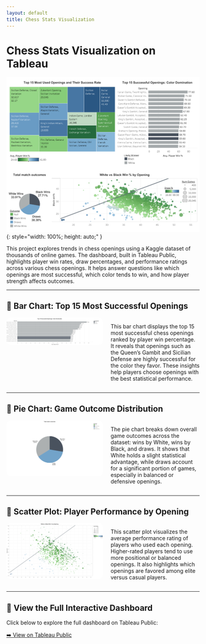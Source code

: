 ```yaml
---
layout: default
title: Chess Stats Visualization
---
```


# Chess Stats Visualization on Tableau

<!-- Full dashboard preview image -->
![Full Dashboard](../assets/img/Dashboard.png){: style="width: 100%; height: auto;" }

This project explores trends in chess openings using a Kaggle dataset of thousands of online games. The dashboard, built in Tableau Public, highlights player win rates, draw percentages, and performance ratings across various chess openings. It helps answer questions like which openings are most successful, which color tends to win, and how player strength affects outcomes.

---

## 🔹 Bar Chart: Top 15 Most Successful Openings

<div style="display: flex; gap: 20px; align-items: flex-start;">
  <img src="../assets/img/Bar.png" style="width: 50%; border-radius: 10px;" alt="Top Openings Bar Chart">
  <p style="width: 50%;">
    This bar chart displays the top 15 most successful chess openings ranked by player win percentage. It reveals that openings such as the Queen’s Gambit and Sicilian Defense are highly successful for the color they favor. These insights help players choose openings with the best statistical performance.
  </p>
</div>

---

## 🔹 Pie Chart: Game Outcome Distribution

<div style="display: flex; gap: 20px; align-items: flex-start;">
  <img src="../assets/img/Pie.png" style="width: 50%; border-radius: 10px;" alt="Pie Chart of Outcomes">
  <p style="width: 50%;">
    The pie chart breaks down overall game outcomes across the dataset: wins by White, wins by Black, and draws. It shows that White holds a slight statistical advantage, while draws account for a significant portion of games, especially in balanced or defensive openings.
  </p>
</div>

---

## 🔹 Scatter Plot: Player Performance by Opening

<div style="display: flex; gap: 20px; align-items: flex-start;">
  <img src="../assets/img/Scatter.png" style="width: 50%; border-radius: 10px;" alt="Scatter Plot of Ratings">
  <p style="width: 50%;">
    This scatter plot visualizes the average performance rating of players who used each opening. Higher-rated players tend to use more positional or balanced openings. It also highlights which openings are favored among elite versus casual players.
  </p>
</div>

---

## 🔗 View the Full Interactive Dashboard

Click below to explore the full dashboard on Tableau Public:

[➡️ View on Tableau Public](https://public.tableau.com/views/ChessStats_17544059915240/Dashboard1)

